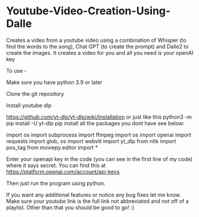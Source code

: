 # Youtube-Video-Creation-Using-Dalle
Creates a video from a youtube video using a combination of Whisper (to find the words to the song), Chat GPT (to create the prompt) and Dalle2 to create the images. It creates a video for you and all you need is your openAI key

To use - 

Make sure you have python 3.9 or later

Clone the git repository

Install youtube dlp

https://github.com/yt-dlp/yt-dlp/wiki/Installation
or just like this
python3 -m pip install -U yt-dlp
pip install all the packages you dont have see below:

import os
import subprocess
import ffmpeg
import os
import openai
import requests
import glob, os
import webvtt
import yt_dlp
from nltk import pos_tag
from moviepy.editor import *

Enter your openapi key in the code (you can see in the first line of my code) where it says secret. You can find this at https://platform.openai.com/account/api-keys

Then just run the program using python.

If you want any additional features or notice any bug fixes let me know. Make sure your youtube link is the full link not abbreviated and not off of a playlist. Other than that you should be good to go! :)
